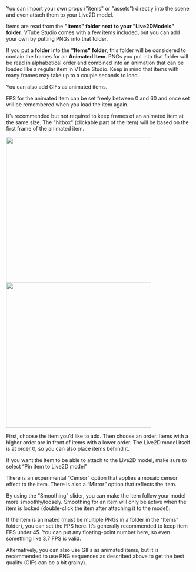 You can import your own props ("items" or "assets") directly into the scene and even attach them to your Live2D model.

Items are read from the **"Items" folder next to your "Live2DModels" folder**. VTube Studio comes with a few items included, but you can add your own by putting PNGs into that folder.

If you put a **folder** into the **"Items" folder**, this folder will be considered to contain the frames for an **Animated Item**. PNGs you put into that folder will be read in alphabetical order and combined into an animation that can be loaded like a regular item in VTube Studio. Keep in mind that items with many frames may take up to a couple seconds to load.

You can also add GIFs as animated items.

FPS for the animated item can be set freely between 0 and 60 and once set will be remembered when you load the item again.

It’s recommended but not required to keep frames of an animated item at the same size. The "hitbox" (clickable part of the item) will be based on the first frame of the animated item.


<p float="left">
  <img src="https://raw.githubusercontent.com/wiki/DenchiSoft/VTubeStudio/img/item_selection_list.jpg" width="394" /> 
  <img src="https://raw.githubusercontent.com/wiki/DenchiSoft/VTubeStudio/img/item_setup.jpg" width="394" /> 
</p>

First, choose the item you’d like to add. Then choose an order. Items with a higher order are in front of items with a lower order. The Live2D model itself is at order 0, so you can also place items behind it.

If you want the item to be able to attach to the Live2D model, make sure to select “Pin item to Live2D model”

There is an experimental “Censor” option that applies a mosaic censor effect to the item. There is also a “Mirror” option that reflects the item.

By using the “Smoothing” slider, you can make the item follow your model more smoothly/loosely. Smoothing for an item will only be active when the item is locked (double-click the item after attaching it to the model).

If the item is animated (must be multiple PNGs in a folder in the “Items” folder), you can set the FPS here. It’s generally recommended to keep item FPS under 45. You can put any floating-point number here, so even something like 3,7 FPS is valid.

Alternatively, you can also use GIFs as animated items, but it is recommended to use PNG sequences as described above to get the best quality (GIFs can be a bit grainy).







